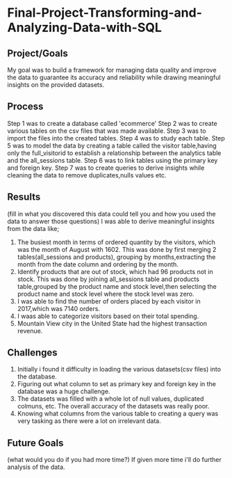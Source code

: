 # Final-Project-Transforming-and-Analyzing-Data-with-SQL

## Project/Goals

My goal was to build a framework for managing data quality and improve the data to guarantee its accuracy and reliability while drawing meaningful insights on the provided datasets.



## Process

 Step 1 was to create a database called 'ecommerce'
 Step 2 was to create various tables on the csv files that was made available.
 Step 3 was to import the files into the created tables.
 Step 4 was to study each table.
 Step 5 was to model the data by creating a table called the visitor table,having only the full_visitorid to establish a relationship between the analytics table and the all_sessions table.
 Step 6 was to link tables using the primary key and foreign key.
 Step 7 was to create queries to derive insights while cleaning the data to remove duplicates,nulls values etc.

## Results
(fill in what you discovered this data could tell you and how you used the data to answer those questions)
I was able to derive meaningful insights from the data like;
1. The busiest month in terms of ordered quantity by the visitors, which was the month of August with 1602. This was done by first merging 2 tables(all_sessions and products), grouping by months,extracting the month from the date column and ordering by the month.
2. Identify products that are out of stock, which had 96 products not in stock. This was done by joining all_sessions table and products table,grouped by the product name and stock level,then selecting the product name and stock level where the stock level was zero.
3. I was able to find the number of orders placed by each visitor in 2017,which was 7140 orders.
4. I waas able to categorize visitors based on  their total spending.
5. Mountain View city in the United State had the highest transaction revenue.


## Challenges 

1. Initially i found it difficulty in loading the various datasets(csv files) into the database.
2. Figuring out what column to set as primary key and foreign key in the database was a huge challenge.
3. The datasets was filled with a whole lot of null values, duplicated colmuns, etc. The overall accuracy of the datasets was really poor.
4. Knowing what columns from the various table to creating a query was very tasking as there were a lot on irrelevant data.

## Future Goals
(what would you do if you had more time?)
If given more time i'll do further analysis of the data.
